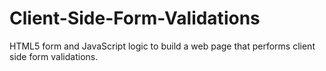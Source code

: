 # Client-Side-Form-Validations
HTML5 form and JavaScript logic to build a web page that performs client side form validations.
